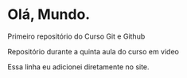 # Olá, Mundo.
 Primeiro repositório do Curso Git e Github

 Repositório durante a quinta aula do curso em video
 
 Essa linha eu adicionei diretamente no site.
